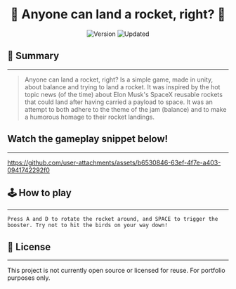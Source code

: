 
<h1 align="center">🚀 Anyone can land a rocket, right? 🚀</h1> 

<p align="center">
	<img src="https://img.shields.io/badge/Version-3.0-green.svg" alt="Version">
	<img src="https://img.shields.io/badge/Updated-October%202025-yellowgreen.svg" alt="Updated">
</p>

## 📖 Summary
---

> Anyone can land a rocket, right? Is a simple game, made in unity, about balance and trying to land a rocket. It was inspired by the hot topic news (of the time) about Elon Musk's
> SpaceX reusable rockets that could land after having carried a payload to space. It was an attempt to both adhere to the theme of the jam (balance) and to make a humorous homage
> to their rocket landings.

## Watch the gameplay snippet below!
---


<p align="center">

https://github.com/user-attachments/assets/b6530846-63ef-4f7e-a403-0941742292f0


</p>



## 🕹️ How to play
---

    Press A and D to rotate the rocket around, and SPACE to trigger the booster. Try not to hit the birds on your way down!

## 📝 License
---

This project is not currently open source or licensed for reuse. For portfolio purposes only.

